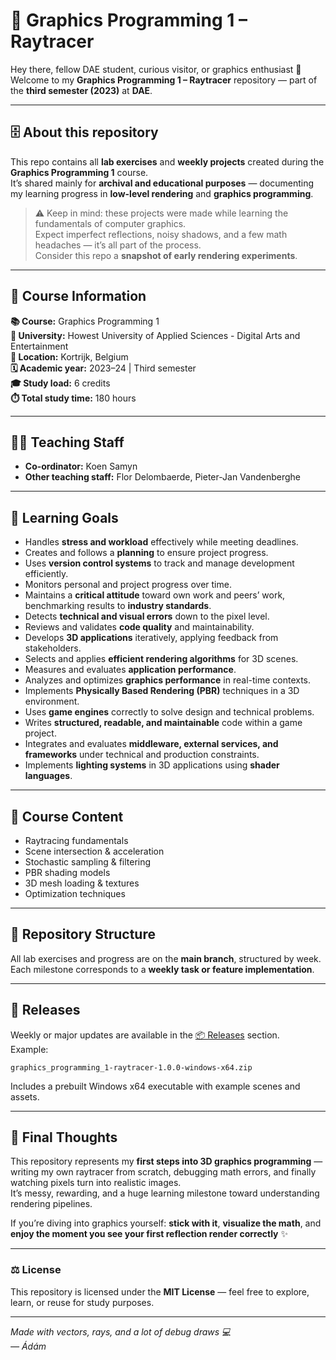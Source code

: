 # 🐇 Graphics Programming 1 – Raytracer  

Hey there, fellow DAE student, curious visitor, or graphics enthusiast 👋  
Welcome to my **Graphics Programming 1 – Raytracer** repository — part of the **third semester (2023)** at **DAE**.

---

## 🗄️ About this repository

This repo contains all **lab exercises** and **weekly projects** created during the **Graphics Programming 1** course.  
It’s shared mainly for **archival and educational purposes** — documenting my learning progress in **low-level rendering** and **graphics programming**.

> ⚠️ Keep in mind: these projects were made while learning the fundamentals of computer graphics.  
> Expect imperfect reflections, noisy shadows, and a few math headaches — it’s all part of the process.  
> Consider this repo a **snapshot of early rendering experiments**.

---

## 🔎 Course Information

**📚 Course:** Graphics Programming 1  
**🏫 University:** Howest University of Applied Sciences - Digital Arts and Entertainment   
**📍 Location:** Kortrijk, Belgium  
**🗓️ Academic year:** 2023–24 | Third semester  
**🎓 Study load:** 6 credits  
**⏱️ Total study time:** 180 hours  

---

## 👨‍🏫 Teaching Staff

- **Co-ordinator:** Koen Samyn  
- **Other teaching staff:** Flor Delombaerde, Pieter-Jan Vandenberghe  

---

## 🎯 Learning Goals

- Handles **stress and workload** effectively while meeting deadlines.  
- Creates and follows a **planning** to ensure project progress.  
- Uses **version control systems** to track and manage development efficiently.  
- Monitors personal and project progress over time.  
- Maintains a **critical attitude** toward own work and peers’ work, benchmarking results to **industry standards**.  
- Detects **technical and visual errors** down to the pixel level.  
- Reviews and validates **code quality** and maintainability.  
- Develops **3D applications** iteratively, applying feedback from stakeholders.  
- Selects and applies **efficient rendering algorithms** for 3D scenes.  
- Measures and evaluates **application performance**.  
- Analyzes and optimizes **graphics performance** in real-time contexts.  
- Implements **Physically Based Rendering (PBR)** techniques in a 3D environment.  
- Uses **game engines** correctly to solve design and technical problems.  
- Writes **structured, readable, and maintainable** code within a game project.  
- Integrates and evaluates **middleware, external services, and frameworks** under technical and production constraints.  
- Implements **lighting systems** in 3D applications using **shader languages**.  

---

## 🧩 Course Content

- Raytracing fundamentals  
- Scene intersection & acceleration  
- Stochastic sampling & filtering  
- PBR shading models  
- 3D mesh loading & textures  
- Optimization techniques  

---

## 📂 Repository Structure

All lab exercises and progress are on the **main branch**, structured by week.  
Each milestone corresponds to a **weekly task or feature implementation**.  

---

## 🚀 Releases

Weekly or major updates are available in the [📦 Releases](../../releases) section.  
Example:

`graphics_programming_1-raytracer-1.0.0-windows-x64.zip`

Includes a prebuilt Windows x64 executable with example scenes and assets.

---

## 🧠 Final Thoughts

This repository represents my **first steps into 3D graphics programming** — writing my own raytracer from scratch, debugging math errors, and finally watching pixels turn into realistic images.  
It’s messy, rewarding, and a huge learning milestone toward understanding rendering pipelines.

If you’re diving into graphics yourself: **stick with it**, **visualize the math**, and **enjoy the moment you see your first reflection render correctly** ✨

---

### ⚖️ License
This repository is licensed under the **MIT License** — feel free to explore, learn, or reuse for study purposes.

---

*Made with vectors, rays, and a lot of debug draws 💻  
— Ádám*
